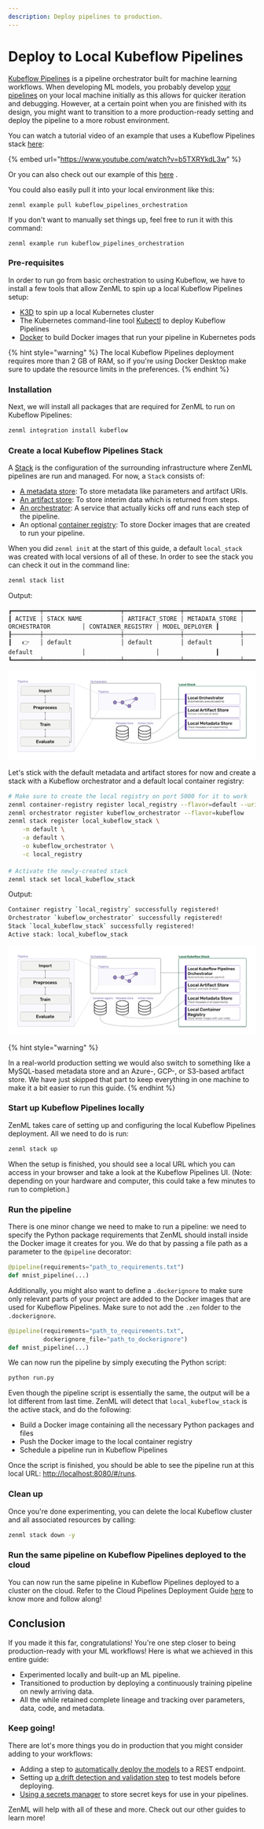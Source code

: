 ```yaml
---
description: Deploy pipelines to production.
---
```


# Deploy to Local Kubeflow Pipelines

[Kubeflow Pipelines](https://www.kubeflow.org/docs/components/pipelines/introduction/)
is a pipeline
orchestrator built for machine learning workflows. When developing ML models,
you probably
develop [your pipelines](../developer-guide/getting_started.md#pipeline) on
your local machine initially as this allows for quicker iteration and debugging.
However, at a certain point when you
are finished with its design, you might want to transition to a more
production-ready setting and deploy the pipeline
to a more robust environment.

You can watch a tutorial video of an example that uses a Kubeflow Pipelines
stack [here](https://www.youtube.com/watch?v=b5TXRYkdL3w):

{% embed url="https://www.youtube.com/watch?v=b5TXRYkdL3w" %}

Or you can also check out our example of
this [here](https://github.com/zenml-io/zenml/tree/main/examples/kubeflow_pipelines_orchestration)
.

You could also easily pull it into your local environment like this:

```shell
zenml example pull kubeflow_pipelines_orchestration
```

If you don't want to manually set things up, feel free to run it with this
command:

```shell
zenml example run kubeflow_pipelines_orchestration
```

### Pre-requisites

In order to run go from basic orchestration to using Kubeflow, we have to
install a few tools that allow ZenML to spin
up a local Kubeflow Pipelines setup:

* [K3D](https://k3d.io/v5.2.1/#installation) to spin up a local Kubernetes
  cluster
* The Kubernetes command-line
  tool [Kubectl](https://kubernetes.io/docs/tasks/tools/#kubectl) to deploy
  Kubeflow
  Pipelines
* [Docker](https://docs.docker.com/get-docker/) to build Docker images that run
  your pipeline in Kubernetes pods

{% hint style="warning" %}
The local Kubeflow Pipelines deployment requires more than 2 GB of RAM, so if
you're using Docker Desktop make sure to
update the resource limits in the preferences.
{% endhint %}

### Installation

Next, we will install all packages that are required for ZenML to run on
Kubeflow Pipelines:

```bash
zenml integration install kubeflow
```

### Create a local Kubeflow Pipelines Stack

A [Stack](../../introduction/core-concepts.md#stack) is the configuration of the
surrounding infrastructure where ZenML pipelines
are run and managed. For now, a `Stack` consists of:

* [A metadata store](../../introduction/core-concepts.md#metadata-store): To store
  metadata like parameters and artifact URIs.
* [An artifact store](../../introduction/core-concepts.md#artifact-store): To store
  interim data which is returned from steps.
* [An orchestrator](../../introduction/core-concepts.md#orchestrator): A service
  that actually kicks off and runs each step of the pipeline.
* An
  optional [container registry](../../introduction/core-concepts.md#container-registry):
  To store Docker images that are created to run your pipeline.

When you did `zenml init` at the start of this guide, a default `local_stack`
was created with local versions of all of
these. In order to see the stack you can check it out in the command line:

```bash
zenml stack list
```

Output:

```
┏━━━━━━━━┯━━━━━━━━━━━━━━━━━━━━━━┯━━━━━━━━━━━━━━━━┯━━━━━━━━━━━━━━━━┯━━━━━━━━━━━━━━━━━━━━━━┯━━━━━━━━━━━━━━━━━━━━┯━━━━━━━━━━━━━━━━┓
┃ ACTIVE │ STACK NAME           │ ARTIFACT_STORE │ METADATA_STORE │ ORCHESTRATOR         │ CONTAINER_REGISTRY │ MODEL_DEPLOYER ┃
┠────────┼──────────────────────┼────────────────┼────────────────┼──────────────────────┼────────────────────┼────────────────┨
┃   👉   │ default              │ default        │ default        │ default              │                    │                ┃
┗━━━━━━━━┷━━━━━━━━━━━━━━━━━━━━━━┷━━━━━━━━━━━━━━━━┷━━━━━━━━━━━━━━━━┷━━━━━━━━━━━━━━━━━━━━━━┷━━━━━━━━━━━━━━━━━━━━┷━━━━━━━━━━━━━━━━┛
```

![Your local stack when you start.](../../assets/localstack.png)

Let's stick with the default metadata and artifact stores for now and create a
stack with a Kubeflow orchestrator and a
default local container registry:

```bash
# Make sure to create the local registry on port 5000 for it to work 
zenml container-registry register local_registry --flavor=default --uri=localhost:5000 
zenml orchestrator register kubeflow_orchestrator --flavor=kubeflow
zenml stack register local_kubeflow_stack \
    -m default \
    -a default \
    -o kubeflow_orchestrator \
    -c local_registry

# Activate the newly-created stack
zenml stack set local_kubeflow_stack
```

Output:

```bash
Container registry `local_registry` successfully registered!
Orchestrator `kubeflow_orchestrator` successfully registered!
Stack `local_kubeflow_stack` successfully registered!
Active stack: local_kubeflow_stack
```

![Your stack with a Kubeflow Pipelines Orchestrator](../../assets/localstack-with-kubeflow-orchestrator.png)

{% hint style="warning" %}

In a real-world production setting we would also switch to something like a
MySQL-based metadata store and an Azure-, GCP-, or S3-based
artifact store. We have just skipped that part to keep everything in one machine
to make it a bit easier to run this
guide.
{% endhint %}

### Start up Kubeflow Pipelines locally

ZenML takes care of setting up and configuring the local Kubeflow Pipelines
deployment. All we need to do is run:

```bash
zenml stack up
```

When the setup is finished, you should see a local URL which you can access in
your browser and take a look at the
Kubeflow Pipelines UI. (Note: depending on your hardware and computer, this
could take a few minutes to run to completion.)

### Run the pipeline

There is one minor change we need to make to run a pipeline: we need to specify
the Python
package requirements that ZenML should install inside the Docker image it
creates for you. We do that by passing a file
path as a parameter to the `@pipeline` decorator:

```python
@pipeline(requirements="path_to_requirements.txt")
def mnist_pipeline(...)
```

Additionally, you might also want to define a `.dockerignore` to make sure only
relevant parts of your
project are added to the Docker images that are used for Kubeflow Pipelines.
Make sure to not add the `.zen`
folder to the `.dockerignore`.

```python
@pipeline(requirements="path_to_requirements.txt",
          dockerignore_file="path_to_dockerignore")
def mnist_pipeline(...)
```

We can now run the pipeline by simply executing the Python script:

```bash
python run.py
```

Even though the pipeline script is essentially the same, the output will be a
lot different from last time. ZenML will
detect that `local_kubeflow_stack` is the active stack, and do the following:

* Build a Docker image containing all the necessary Python packages and files
* Push the Docker image to the local container registry
* Schedule a pipeline run in Kubeflow Pipelines

Once the script is finished, you should be able to see the pipeline run at this
local URL: [http://localhost:8080/#/runs](http://localhost:8080/#/runs).

### Clean up

Once you're done experimenting, you can delete the local Kubeflow cluster and
all associated resources by calling:

```bash
zenml stack down -y
```

### Run the same pipeline on Kubeflow Pipelines deployed to the cloud

You can now run the same pipeline in Kubeflow Pipelines deployed to a cluster on
the cloud.
Refer to the Cloud Pipelines Deployment
Guide [here](../../features/guide-aws-gcp-azure.md) to know more and follow
along!

## Conclusion

If you made it this far, congratulations! You're one step closer to being
production-ready with your ML workflows! Here
is what we achieved in this entire guide:

* Experimented locally and built-up an ML pipeline.
* Transitioned to production by deploying a continuously training pipeline on
  newly arriving data.
* All the while retained complete lineage and tracking over parameters, data,
  code, and metadata.

### Keep going!

There are lot's more things you do in production that you might consider adding
to your workflows:

* Adding a step
  to [automatically deploy the models](../../stack-components/model-deployer.md) to
  a REST endpoint.
* Setting
  up [a drift detection and validation step](drift-detection.md)
  to test models before deploying.
* [Using a secrets manager](secrets.md) to store secret keys
  for use in your pipelines.

ZenML will help with all of these and more. Check out our other guides to learn
more!
